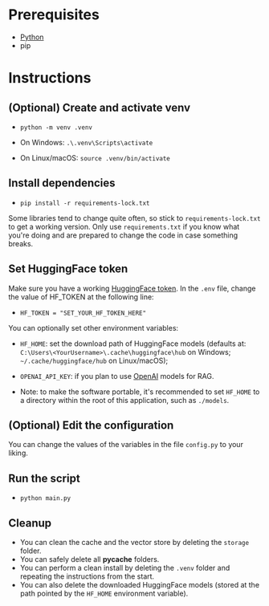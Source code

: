 # Prerequisites
- [Python](https://www.python.org/)
- pip

# Instructions
## (Optional) Create and activate venv
- `python -m venv .venv`

- On Windows: `.\.venv\Scripts\activate`
- On Linux/macOS: `source .venv/bin/activate`

## Install dependencies
- `pip install -r requirements-lock.txt`

Some libraries tend to change quite often, so stick to `requirements-lock.txt` to get a working version.
Only use `requirements.txt` if you know what you're doing and are prepared to change the code in case something breaks.

## Set HuggingFace token
Make sure you have a working [HuggingFace token](https://huggingface.co/).
In the `.env` file, change the value of HF_TOKEN at the following line:
- ```HF_TOKEN = "SET_YOUR_HF_TOKEN_HERE"```

You can optionally set other environment variables:
- `HF_HOME`: set the download path of HuggingFace models (defaults at: `C:\Users\<YourUsername>\.cache\huggingface\hub` on Windows; `~/.cache/huggingface/hub` on Linux/macOS);
- `OPENAI_API_KEY`: if you plan to use [OpenAI](https://openai.com/api/) models for RAG.

- Note: to make the software portable, it's recommended to set `HF_HOME` to a directory within the root of this application, such as `./models`.

## (Optional) Edit the configuration
You can change the values of the variables in the file `config.py` to your liking.

## Run the script
- `python main.py`

## Cleanup
- You can clean the cache and the vector store by deleting the `storage` folder.
- You can safely delete all __pycache__ folders.
- You can perform a clean install by deleting the `.venv` folder and repeating the instructions from the start.
- You can also delete the downloaded HuggingFace models (stored at the path pointed by the `HF_HOME` environment variable).